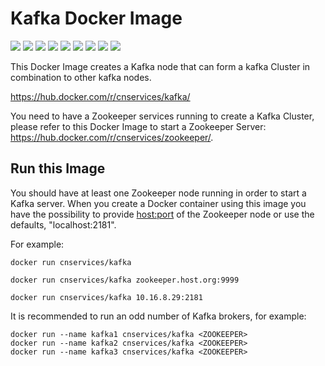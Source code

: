 # Kafka Docker Image

[![](https://img.shields.io/docker/pulls/cnservices/kafka)](https://hub.docker.com/r/cnservices/kafka/)
[![](hhttps://img.shields.io/docker/build/cnservices/kafka)](https://hub.docker.com/r/cnservices/kafka/)
[![](https://img.shields.io/docker/automated/cnservices/kafka)](https://hub.docker.com/r/cnservices/kafka/)
[![](https://img.shields.io/docker/stars/cnservices/kafka)](https://hub.docker.com/r/cnservices/kafka/)
[![](https://img.shields.io/github/license/cn-docker/kafka)](https://github.com/cn-docker/kafka)
[![](https://img.shields.io/github/issues/cn-docker/kafka)](https://github.com/cn-docker/kafka)
[![](https://img.shields.io/github/issues-closed/cn-docker/kafka)](https://github.com/cn-docker/kafka)
[![](https://img.shields.io/github/languages/code-size/cn-docker/kafka)](https://github.com/cn-docker/kafka)
[![](https://img.shields.io/github/repo-size/cn-docker/kafka)](https://github.com/cn-docker/kafka)

This Docker Image creates a Kafka node that can form a kafka Cluster in combination to other kafka nodes.

https://hub.docker.com/r/cnservices/kafka/

You need to have a Zookeeper services running to create a Kafka Cluster, please refer to this Docker Image to start a Zookeeper Server: https://hub.docker.com/r/cnservices/zookeeper/.

## Run this Image

You should have at least one Zookeeper node running in order to start a Kafka server. When you create a Docker container using this image you have the possibility to provide <host:port> of the Zookeeper node or use the defaults, "localhost:2181".

For example:  

    docker run cnservices/kafka

    docker run cnservices/kafka zookeeper.host.org:9999

    docker run cnservices/kafka 10.16.8.29:2181

It is recommended to run an odd number of Kafka brokers, for example:  

    docker run --name kafka1 cnservices/kafka <ZOOKEEPER>
    docker run --name kafka2 cnservices/kafka <ZOOKEEPER>
    docker run --name kafka3 cnservices/kafka <ZOOKEEPER>
